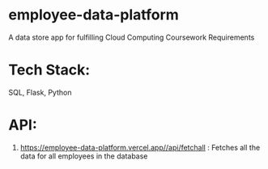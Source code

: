 # employee-data-platform
A data store app for fulfilling Cloud Computing Coursework Requirements

# Tech Stack:
SQL, Flask, Python

# API:

1. https://employee-data-platform.vercel.app//api/fetchall :
Fetches all the data for all employees in the database
